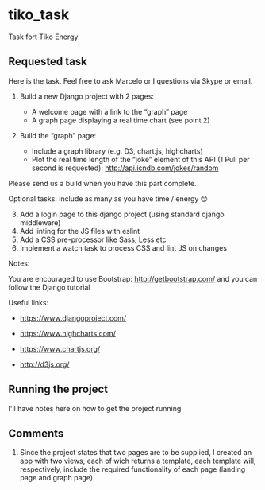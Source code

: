 
# tiko_task

Task fort Tiko Energy

## Requested task

Here is the task. Feel free to ask Marcelo or I questions via Skype or email.

 

1. Build a new Django project with 2 pages:
	* A welcome page with a link to the “graph” page
	* A graph page displaying a real time chart (see point 2)

2. Build the “graph” page:
	* Include a graph library (e.g. D3, chart.js, highcharts)
	* Plot the real time length of the “joke” element of this API (1 Pull per second is requested): http://api.icndb.com/jokes/random

Please send us a build when you have this part complete.

Optional tasks: include as many as you have time / energy 😊

3. Add a login page to this django project (using standard django middleware)
4. Add linting for the JS files with eslint
5. Add a CSS pre-processor like Sass, Less etc
6. Implement a watch task to process CSS and lint JS on changes

Notes:

You are encouraged to use Bootstrap: http://getbootstrap.com/ and you can follow the Django tutorial 

Useful links:

* https://www.djangoproject.com/

* https://www.highcharts.com/

* https://www.chartjs.org/

* http://d3js.org/

## Running the project

I'll have notes here on how to get the project running

## Comments

1. Since the project states that two pages are to be supplied, I created an app with two views, each of wich returns a template, each template will, respectively, include the required functionality of each page (landing page and graph page).
